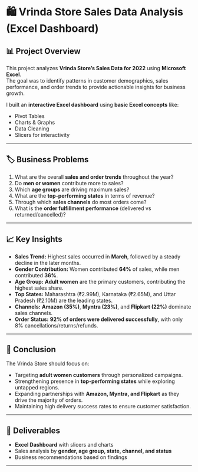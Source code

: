 # 🛍️ Vrinda Store Sales Data Analysis (Excel Dashboard)

## 📊 Project Overview
This project analyzes **Vrinda Store’s Sales Data for 2022** using **Microsoft Excel**.  
The goal was to identify patterns in customer demographics, sales performance, and order trends to provide actionable insights for business growth.  

I built an **interactive Excel dashboard** using **basic Excel concepts** like:
- Pivot Tables  
- Charts & Graphs  
- Data Cleaning  
- Slicers for interactivity  

---

## 🏷️ Business Problems
1. What are the overall **sales and order trends** throughout the year?  
2. Do **men or women** contribute more to sales?  
3. Which **age groups** are driving maximum sales?  
4. What are the **top-performing states** in terms of revenue?  
5. Through which **sales channels** do most orders come?  
6. What is the **order fulfillment performance** (delivered vs returned/cancelled)?  

---

## 📈 Key Insights
- **Sales Trend:** Highest sales occurred in **March**, followed by a steady decline in the later months.  
- **Gender Contribution:** Women contributed **64%** of sales, while men contributed **36%**.  
- **Age Group:** **Adult women** are the primary customers, contributing the highest sales share.  
- **Top States:** Maharashtra (₹2.99M), Karnataka (₹2.65M), and Uttar Pradesh (₹2.10M) are the leading states.  
- **Channels:** **Amazon (35%)**, **Myntra (23%)**, and **Flipkart (22%)** dominate sales channels.  
- **Order Status:** **92% of orders were delivered successfully**, with only 8% cancellations/returns/refunds.  

---

## 🚀 Conclusion
The Vrinda Store should focus on:  
- Targeting **adult women customers** through personalized campaigns.  
- Strengthening presence in **top-performing states** while exploring untapped regions.  
- Expanding partnerships with **Amazon, Myntra, and Flipkart** as they drive the majority of orders.  
- Maintaining high delivery success rates to ensure customer satisfaction.  

---

## 📂 Deliverables
- **Excel Dashboard** with slicers and charts  
- Sales analysis by **gender, age group, state, channel, and status**  
- Business recommendations based on findings  

---
